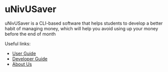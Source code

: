 # uNivUSaver

uNivUSaver is a CLI-based software that helps students to develop a better habit of managing money, which will help you avoid using up your money before the end of month

Useful links:
* [User Guide](UserGuide.md)
* [Developer Guide](DeveloperGuide.md)
* [About Us](AboutUs.md)
